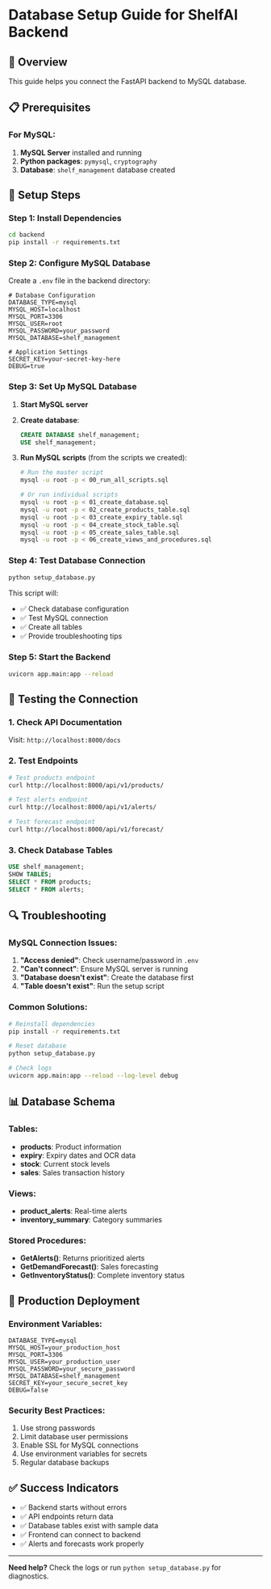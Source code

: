 # Database Setup Guide for ShelfAI Backend

## 🎯 Overview
This guide helps you connect the FastAPI backend to MySQL database.

## 📋 Prerequisites

### For MySQL:
1. **MySQL Server** installed and running
2. **Python packages**: `pymysql`, `cryptography`
3. **Database**: `shelf_management` database created

## 🔧 Setup Steps

### Step 1: Install Dependencies
```bash
cd backend
pip install -r requirements.txt
```

### Step 2: Configure MySQL Database
Create a `.env` file in the backend directory:
```env
# Database Configuration
DATABASE_TYPE=mysql
MYSQL_HOST=localhost
MYSQL_PORT=3306
MYSQL_USER=root
MYSQL_PASSWORD=your_password
MYSQL_DATABASE=shelf_management

# Application Settings
SECRET_KEY=your-secret-key-here
DEBUG=true
```

### Step 3: Set Up MySQL Database

1. **Start MySQL server**
2. **Create database**:
   ```sql
   CREATE DATABASE shelf_management;
   USE shelf_management;
   ```

3. **Run MySQL scripts** (from the scripts we created):
   ```bash
   # Run the master script
   mysql -u root -p < 00_run_all_scripts.sql
   
   # Or run individual scripts
   mysql -u root -p < 01_create_database.sql
   mysql -u root -p < 02_create_products_table.sql
   mysql -u root -p < 03_create_expiry_table.sql
   mysql -u root -p < 04_create_stock_table.sql
   mysql -u root -p < 05_create_sales_table.sql
   mysql -u root -p < 06_create_views_and_procedures.sql
   ```

### Step 4: Test Database Connection
```bash
python setup_database.py
```

This script will:
- ✅ Check database configuration
- ✅ Test MySQL connection
- ✅ Create all tables
- ✅ Provide troubleshooting tips

### Step 5: Start the Backend
```bash
uvicorn app.main:app --reload
```

## 🧪 Testing the Connection

### 1. Check API Documentation
Visit: `http://localhost:8000/docs`

### 2. Test Endpoints
```bash
# Test products endpoint
curl http://localhost:8000/api/v1/products/

# Test alerts endpoint
curl http://localhost:8000/api/v1/alerts/

# Test forecast endpoint
curl http://localhost:8000/api/v1/forecast/
```

### 3. Check Database Tables
```sql
USE shelf_management;
SHOW TABLES;
SELECT * FROM products;
SELECT * FROM alerts;
```

## 🔍 Troubleshooting

### MySQL Connection Issues:
1. **"Access denied"**: Check username/password in `.env`
2. **"Can't connect"**: Ensure MySQL server is running
3. **"Database doesn't exist"**: Create the database first
4. **"Table doesn't exist"**: Run the setup script

### Common Solutions:
```bash
# Reinstall dependencies
pip install -r requirements.txt

# Reset database
python setup_database.py

# Check logs
uvicorn app.main:app --reload --log-level debug
```

## 📊 Database Schema

### Tables:
- **products**: Product information
- **expiry**: Expiry dates and OCR data
- **stock**: Current stock levels
- **sales**: Sales transaction history

### Views:
- **product_alerts**: Real-time alerts
- **inventory_summary**: Category summaries

### Stored Procedures:
- **GetAlerts()**: Returns prioritized alerts
- **GetDemandForecast()**: Sales forecasting
- **GetInventoryStatus()**: Complete inventory status

## 🚀 Production Deployment

### Environment Variables:
```env
DATABASE_TYPE=mysql
MYSQL_HOST=your_production_host
MYSQL_PORT=3306
MYSQL_USER=your_production_user
MYSQL_PASSWORD=your_secure_password
MYSQL_DATABASE=shelf_management
SECRET_KEY=your_secure_secret_key
DEBUG=false
```

### Security Best Practices:
1. Use strong passwords
2. Limit database user permissions
3. Enable SSL for MySQL connections
4. Use environment variables for secrets
5. Regular database backups

## ✅ Success Indicators

- ✅ Backend starts without errors
- ✅ API endpoints return data
- ✅ Database tables exist with sample data
- ✅ Frontend can connect to backend
- ✅ Alerts and forecasts work properly

---

**Need help?** Check the logs or run `python setup_database.py` for diagnostics. 
